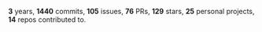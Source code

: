 **3** years, **1440** commits, **105** issues, **76** PRs, **129** stars, **25** personal projects, **14** repos contributed to.

